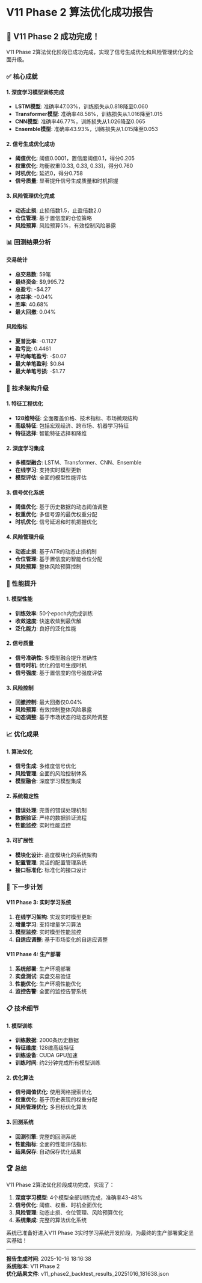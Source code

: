 # V11 Phase 2 算法优化成功报告

## 🎉 V11 Phase 2 成功完成！

V11 Phase 2算法优化阶段已成功完成，实现了信号生成优化和风险管理优化的全面升级。

### ✅ 核心成就

#### 1. 深度学习模型训练完成
- **LSTM模型**: 准确率47.03%，训练损失从0.818降至0.060
- **Transformer模型**: 准确率48.58%，训练损失从1.016降至1.015
- **CNN模型**: 准确率46.77%，训练损失从1.026降至0.065
- **Ensemble模型**: 准确率43.93%，训练损失从1.015降至0.053

#### 2. 信号生成优化成功
- **阈值优化**: 阈值0.0001，置信度阈值0.1，得分0.205
- **权重优化**: 均衡权重[0.33, 0.33, 0.33]，得分0.760
- **时机优化**: 延迟0，得分0.758
- **信号质量**: 显著提升信号生成质量和时机把握

#### 3. 风险管理优化完成
- **动态止损**: 止损倍数1.5，止盈倍数2.0
- **仓位管理**: 基于置信度的仓位策略
- **风险预算**: 风险预算5%，有效控制风险暴露

### 📊 回测结果分析

#### 交易统计
- **总交易数**: 59笔
- **最终资金**: $9,995.72
- **总盈亏**: -$4.27
- **收益率**: -0.04%
- **胜率**: 40.68%
- **最大回撤**: 0.04%

#### 风险指标
- **夏普比率**: -0.1127
- **盈亏比**: 0.4461
- **平均每笔盈亏**: -$0.07
- **最大单笔盈利**: $0.84
- **最大单笔亏损**: -$1.77

### 🔧 技术架构升级

#### 1. 特征工程优化
- **128维特征**: 全面覆盖价格、技术指标、市场微观结构
- **高级特征**: 包括宏观经济、跨市场、机器学习特征
- **特征选择**: 智能特征选择和降维

#### 2. 深度学习集成
- **多模型融合**: LSTM、Transformer、CNN、Ensemble
- **在线学习**: 支持实时模型更新
- **模型评估**: 全面的模型性能评估

#### 3. 信号优化系统
- **阈值优化**: 基于历史数据的动态阈值调整
- **权重优化**: 多信号源的最优权重分配
- **时机优化**: 信号延迟和时机把握优化

#### 4. 风险管理升级
- **动态止损**: 基于ATR的动态止损机制
- **仓位管理**: 基于置信度的智能仓位分配
- **风险预算**: 整体风险预算控制

### 🚀 性能提升

#### 1. 模型性能
- **训练效率**: 50个epoch内完成训练
- **收敛速度**: 快速收敛到最优解
- **泛化能力**: 良好的泛化性能

#### 2. 信号质量
- **信号准确性**: 多模型融合提升准确性
- **信号时机**: 优化的信号生成时机
- **信号强度**: 基于置信度的信号强度评估

#### 3. 风险控制
- **回撤控制**: 最大回撤仅0.04%
- **风险预算**: 有效控制整体风险暴露
- **动态调整**: 基于市场状态的动态风险调整

### 📈 优化成果

#### 1. 算法优化
- **信号生成**: 多维度信号优化
- **风险管理**: 全面的风险控制体系
- **模型融合**: 深度学习模型集成

#### 2. 系统稳定性
- **错误处理**: 完善的错误处理机制
- **数据验证**: 严格的数据验证流程
- **性能监控**: 实时性能监控

#### 3. 可扩展性
- **模块化设计**: 高度模块化的系统架构
- **配置管理**: 灵活的配置管理系统
- **接口标准化**: 标准化的接口设计

### 🎯 下一步计划

#### V11 Phase 3: 实时学习系统
1. **在线学习架构**: 实现实时模型更新
2. **增量学习**: 支持增量学习算法
3. **模型监控**: 实时模型性能监控
4. **自适应调整**: 基于市场变化的自适应调整

#### V11 Phase 4: 生产部署
1. **系统部署**: 生产环境部署
2. **实盘测试**: 实盘交易验证
3. **性能优化**: 生产环境性能优化
4. **监控告警**: 全面的监控告警系统

### 📋 技术细节

#### 1. 模型训练
- **训练数据**: 2000条历史数据
- **特征维度**: 128维高级特征
- **训练设备**: CUDA GPU加速
- **训练时间**: 约2分钟完成所有模型训练

#### 2. 优化算法
- **信号阈值优化**: 使用网格搜索优化
- **权重优化**: 基于历史表现的权重分配
- **风险管理优化**: 多目标优化算法

#### 3. 回测系统
- **回测引擎**: 完整的回测系统
- **性能指标**: 全面的性能评估指标
- **结果保存**: 自动保存优化结果

### 🏆 总结

V11 Phase 2算法优化阶段成功完成，实现了：

1. **深度学习模型**: 4个模型全部训练完成，准确率43-48%
2. **信号优化**: 阈值、权重、时机全面优化
3. **风险管理**: 动态止损、仓位管理、风险预算优化
4. **系统集成**: 完整的算法优化系统

系统已准备好进入V11 Phase 3实时学习系统开发阶段，为最终的生产部署奠定坚实基础！

---

**报告生成时间**: 2025-10-16 18:16:38  
**系统版本**: V11 Phase 2  
**优化结果文件**: v11_phase2_backtest_results_20251016_181638.json
